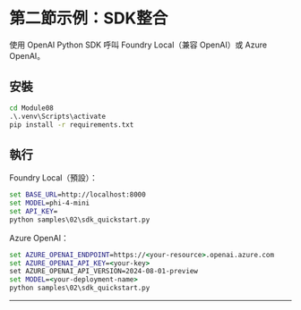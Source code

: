 <!--
CO_OP_TRANSLATOR_METADATA:
{
  "original_hash": "bf711f77cca7c5500e22ff5c032016f1",
  "translation_date": "2025-09-22T11:49:34+00:00",
  "source_file": "Module08/samples/02/README.md",
  "language_code": "hk"
}
-->
# 第二節示例：SDK整合

使用 OpenAI Python SDK 呼叫 Foundry Local（兼容 OpenAI）或 Azure OpenAI。

## 安裝
```cmd
cd Module08
.\.venv\Scripts\activate
pip install -r requirements.txt
```

## 執行
Foundry Local（預設）：
```cmd
set BASE_URL=http://localhost:8000
set MODEL=phi-4-mini
set API_KEY=
python samples\02\sdk_quickstart.py
```

Azure OpenAI：
```cmd
set AZURE_OPENAI_ENDPOINT=https://<your-resource>.openai.azure.com
set AZURE_OPENAI_API_KEY=<your-key>
set AZURE_OPENAI_API_VERSION=2024-08-01-preview
set MODEL=<your-deployment-name>
python samples\02\sdk_quickstart.py
```

---

